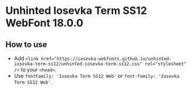 # Unhinted Iosevka Term SS12 WebFont 18.0.0

## How to use

- Add `<link href="https://iosevka-webfonts.github.io/unhinted-iosevka-term-ss12/unhinted-iosevka-term-ss12.css" rel="stylesheet" />` to your `<head>`.
- Use `fontFamily: 'Iosevka Term SS12 Web'` or `font-family: 'Iosevka Term SS12 Web'`.
